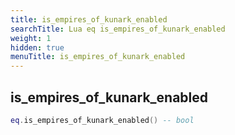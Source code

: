 ```yaml
---
title: is_empires_of_kunark_enabled
searchTitle: Lua eq is_empires_of_kunark_enabled
weight: 1
hidden: true
menuTitle: is_empires_of_kunark_enabled
---
```

## is_empires_of_kunark_enabled
```lua
eq.is_empires_of_kunark_enabled() -- bool
```